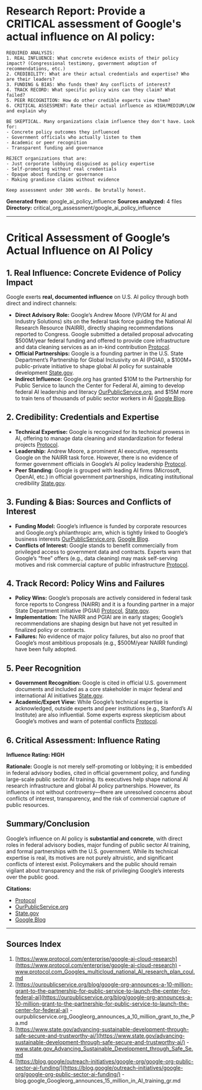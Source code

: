 # Research Report: Provide a CRITICAL assessment of Google's actual influence on AI policy:

    REQUIRED ANALYSIS:
    1. REAL INFLUENCE: What concrete evidence exists of their policy impact? (Congressional testimony, government adoption of recommendations, etc.)
    2. CREDIBILITY: What are their actual credentials and expertise? Who are their leaders?
    3. FUNDING & BIAS: Who funds them? Any conflicts of interest?
    4. TRACK RECORD: What specific policy wins can they claim? What failed?
    5. PEER RECOGNITION: How do other credible experts view them?
    6. CRITICAL ASSESSMENT: Rate their actual influence as HIGH/MEDIUM/LOW and explain why
    
    BE SKEPTICAL. Many organizations claim influence they don't have. Look for:
    - Concrete policy outcomes they influenced
    - Government officials who actually listen to them
    - Academic or peer recognition
    - Transparent funding and governance
    
    REJECT organizations that are:
    - Just corporate lobbying disguised as policy expertise
    - Self-promoting without real credentials  
    - Opaque about funding or governance
    - Making grandiose claims without evidence
    
    Keep assessment under 300 words. Be brutally honest.

**Generated from:** google_ai_policy_influence
**Sources analyzed:** 4 files
**Directory:** critical_org_assessment/google_ai_policy_influence

---

# Critical Assessment of Google’s Actual Influence on AI Policy

## 1. Real Influence: Concrete Evidence of Policy Impact

Google exerts **real, documented influence** on U.S. AI policy through both direct and indirect channels:

- **Direct Advisory Role:** Google’s Andrew Moore (VP/GM for AI and Industry Solutions) sits on the federal task force guiding the National AI Research Resource (NAIRR), directly shaping recommendations reported to Congress. Google submitted a detailed proposal advocating $500M/year federal funding and offered to provide core infrastructure and data cleaning services as an in-kind contribution [Protocol](https://www.protocol.com/enterprise/google-ai-cloud-research).
- **Official Partnerships:** Google is a founding partner in the U.S. State Department’s Partnership for Global Inclusivity on AI (PGIAI), a $100M+ public-private initiative to shape global AI policy for sustainable development [State.gov](https://www.state.gov/advancing-sustainable-development-through-safe-secure-and-trustworthy-ai/).
- **Indirect Influence:** Google.org has granted $10M to the Partnership for Public Service to launch the Center for Federal AI, aiming to develop federal AI leadership and literacy [OurPublicService.org](https://ourpublicservice.org/blog/google-org-announces-a-10-million-grant-to-the-partnership-for-public-service-to-launch-the-center-for-federal-ai), and $15M more to train tens of thousands of public sector workers in AI [Google Blog](https://blog.google/outreach-initiatives/google-org/google-org-public-sector-ai-funding/).

## 2. Credibility: Credentials and Expertise

- **Technical Expertise:** Google is recognized for its technical prowess in AI, offering to manage data cleaning and standardization for federal projects [Protocol](https://www.protocol.com/enterprise/google-ai-cloud-research).
- **Leadership:** Andrew Moore, a prominent AI executive, represents Google on the NAIRR task force. However, there is no evidence of former government officials in Google’s AI policy leadership [Protocol](https://www.protocol.com/enterprise/google-ai-cloud-research).
- **Peer Standing:** Google is grouped with leading AI firms (Microsoft, OpenAI, etc.) in official government partnerships, indicating institutional credibility [State.gov](https://www.state.gov/advancing-sustainable-development-through-safe-secure-and-trustworthy-ai/).

## 3. Funding & Bias: Sources and Conflicts of Interest

- **Funding Model:** Google’s influence is funded by corporate resources and Google.org’s philanthropic arm, which is tightly linked to Google’s business interests [OurPublicService.org](https://ourpublicservice.org/blog/google-org-announces-a-10-million-grant-to-the-partnership-for-public-service-to-launch-the-center-for-federal-ai), [Google Blog](https://blog.google/outreach-initiatives/google-org/google-org-public-sector-ai-funding/).
- **Conflicts of Interest:** Google stands to benefit commercially from privileged access to government data and contracts. Experts warn that Google’s “free” offers (e.g., data cleaning) may mask self-serving motives and risk commercial capture of public infrastructure [Protocol](https://www.protocol.com/enterprise/google-ai-cloud-research).

## 4. Track Record: Policy Wins and Failures

- **Policy Wins:** Google’s proposals are actively considered in federal task force reports to Congress (NAIRR) and it is a founding partner in a major State Department initiative (PGIAI) [Protocol](https://www.protocol.com/enterprise/google-ai-cloud-research), [State.gov](https://www.state.gov/advancing-sustainable-development-through-safe-secure-and-trustworthy-ai/).
- **Implementation:** The NAIRR and PGIAI are in early stages; Google’s recommendations are shaping design but have not yet resulted in finalized policy or contracts.
- **Failures:** No evidence of major policy failures, but also no proof that Google’s most ambitious proposals (e.g., $500M/year NAIRR funding) have been fully adopted.

## 5. Peer Recognition

- **Government Recognition:** Google is cited in official U.S. government documents and included as a core stakeholder in major federal and international AI initiatives [State.gov](https://www.state.gov/advancing-sustainable-development-through-safe-secure-and-trustworthy-ai/).
- **Academic/Expert View:** While Google’s technical expertise is acknowledged, outside experts and peer institutions (e.g., Stanford’s AI Institute) are also influential. Some experts express skepticism about Google’s motives and warn of potential conflicts [Protocol](https://www.protocol.com/enterprise/google-ai-cloud-research).

## 6. Critical Assessment: Influence Rating

**Influence Rating: HIGH**

**Rationale:** Google is not merely self-promoting or lobbying; it is embedded in federal advisory bodies, cited in official government policy, and funding large-scale public sector AI training. Its executives help shape national AI research infrastructure and global AI policy partnerships. However, its influence is not without controversy—there are unresolved concerns about conflicts of interest, transparency, and the risk of commercial capture of public resources.

## Summary/Conclusion

Google’s influence on AI policy is **substantial and concrete**, with direct roles in federal advisory bodies, major funding of public sector AI training, and formal partnerships with the U.S. government. While its technical expertise is real, its motives are not purely altruistic, and significant conflicts of interest exist. Policymakers and the public should remain vigilant about transparency and the risk of privileging Google’s interests over the public good.

**Citations:**  
- [Protocol](https://www.protocol.com/enterprise/google-ai-cloud-research)  
- [OurPublicService.org](https://ourpublicservice.org/blog/google-org-announces-a-10-million-grant-to-the-partnership-for-public-service-to-launch-the-center-for-federal-ai)  
- [State.gov](https://www.state.gov/advancing-sustainable-development-through-safe-secure-and-trustworthy-ai/)  
- [Google Blog](https://blog.google/outreach-initiatives/google-org/google-org-public-sector-ai-funding/)

---

## Sources Index

1. [https://www.protocol.com/enterprise/google-ai-cloud-research](https://www.protocol.com/enterprise/google-ai-cloud-research) - www.protocol.com_Googles_multicloud_national_AI_research_plan_coul.md
2. [https://ourpublicservice.org/blog/google-org-announces-a-10-million-grant-to-the-partnership-for-public-service-to-launch-the-center-for-federal-ai](https://ourpublicservice.org/blog/google-org-announces-a-10-million-grant-to-the-partnership-for-public-service-to-launch-the-center-for-federal-ai) - ourpublicservice.org_Googleorg_announces_a_10_million_grant_to_the_Pa.md
3. [https://www.state.gov/advancing-sustainable-development-through-safe-secure-and-trustworthy-ai/](https://www.state.gov/advancing-sustainable-development-through-safe-secure-and-trustworthy-ai/) - www.state.gov_Advancing_Sustainable_Development_through_Safe_Se.md
4. [https://blog.google/outreach-initiatives/google-org/google-org-public-sector-ai-funding/](https://blog.google/outreach-initiatives/google-org/google-org-public-sector-ai-funding/) - blog.google_Googleorg_announces_15_million_in_AI_training_gr.md
